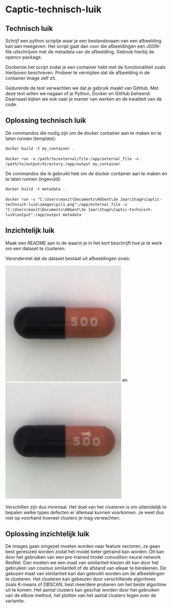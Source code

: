 # Captic-technisch-luik

## Technisch luik

Schrijf een python scriptje waar je een bestandsnaam van een afbeelding kan aan meegeven.
Het script gaat dan voor die afbeeldingen een JSON-file uitschrijven met de metadata van de afbeelding.
Gebruik hierbij de opencv package.

Dockerize het script zodat je een container hebt met de functionaliteit zoals hierboven beschreven.
Probeer te vermijden dat de afbeelding in de container image zelf zit.

Gedurende de test verwachten we dat je gebruik maakt van GitHub.
Met deze test willen we nagaan of je Python, Docker en GitHub beheerst.
Daarnaast kijken we ook naar je manier van werken en de kwaliteit van de code.

## Oplossing technisch luik

De commandos die nodig zijn om de docker container aan te maken en te laten runnen (template):

```console
docker build -t my_container .

docker run -v /path/to/external/file:/app/external_file -v /path/to/output/directory:/app/output my_container
```

De commandos die ik gebruikt heb om de docker container aan te maken en te laten runnen (ingevuld):

```console
docker build -t metadata .

docker run -v "C:\Users\maxit\Documents\HOGent\3e Jaar\Stage\Captic-technisch-luik\images\pil1.png":/app/external_file -v "C:\Users\maxit\Documents\HOGent\3e Jaar\Stage\Captic-technisch-luik\output":/app/output metadata
```

## Inzichtelijk luik

Maak een README aan in de waarin je in het kort beschrijft hoe je te werk om een dataset te clusteren.

Veronderstel dat de dataset bestaat uit afbeeldingen zoals:

 ![Pil1](./images/pil1.png) en  ![Pil2](./images/pil2.png)

Verschillen zijn dus minimaal.
Het doel van het clusteren is om uiteindelijk te bepalen welke types defecten er allemaal kunnen voorkomen.
Je weet dus niet op voorhand hoeveel clusters je mag verwachten.

## Oplossing inzichtelijk luik

De images gaan omgezet moeten worden naar feature vectoren, ze gaan best geresized worden zodat het model beter getraind kan worden.
Dit kan door het gebruiken van een pre-trained model convulition neural network ResNet.
Dan moeten we een maat van similariteit kiezen dit kan door het gebruiken van cosinus similariteit of de afstand van elkaar te berekenen.
De gekozen maat van similariteit kan dan gebruikt worden om de afbeeldingen te clusteren.
Het clusteren kan gebeuren door verschillende algoritmes zoals K-means of DBSCAN, best meerdere proberen om het beste algoritme uit te komen.
Het aantal clusters kan geschat worden door het gebruiken van de elbow method, het plotten van het aantal clusters tegen over de variantie.
